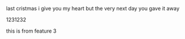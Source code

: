 last cristmas i give you my heart
but the very next day you gave it away

1231232

this is from feature 3
